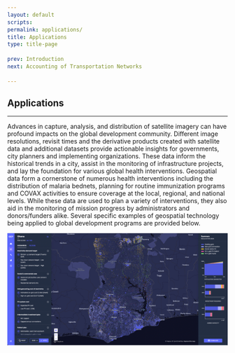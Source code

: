 ```yaml
---
layout: default
scripts:
permalink: applications/
title: Applications
type: title-page

prev: Introduction
next: Accounting of Transportation Networks

---
```


## Applications

---

Advances in capture, analysis, and distribution of satellite imagery can have profound impacts on the global development community. Different image resolutions, revisit times and the derivative products created with satellite data and additional datasets provide actionable insights for governments, city planners and implementing organizations. These data inform the historical trends in a city, assist in the monitoring of infrastructure projects, and lay the foundation for various global health interventions. Geospatial data form a cornerstone of numerous health interventions including the distribution of malaria bednets, planning for routine immunization programs and COVAX activities to ensure coverage at the local, regional, and national levels. While these data are used to plan a variety of interventions, they also aid in the monitoring of mission progress by administrators and donors/funders alike. 
Several specific examples of geospatial technology being applied to global development programs are provided below. 

![](/assets/graphics/content/gep_ghana.png)
